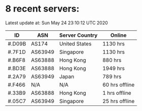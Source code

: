 # 8 recent servers:

Latest update at: Sun May 24 23:10:12 UTC 2020

| ID | ASN | Server Country | Online |
| -- | --- | -------------- | ------ |
| #.D09B | AS174 | United States | 1130 hrs |
| #.7F1D | AS63949 | Singapore | 1130 hrs |
| #.B6F8 | AS63888 | Hong Kong | 880 hrs |
| #.BD3E | AS63888 | Hong Kong | 1949 hrs |
| #.2A79 | AS63949 | Japan | 789 hrs |
| #.F466 | N/A | N/A | 60 hrs offline |
| #.33B9 | AS63888 | Hong Kong | 1 hrs offline |
| #.05C7 | AS63949 | Singapore | 25 hrs offline |


